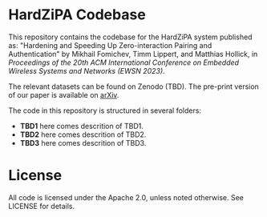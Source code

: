 # HardZiPA Codebase
This repository contains the codebase for the HardZiPA system published as: "Hardening and Speeding Up Zero-interaction Pairing and Authentication" by Mikhail Fomichev, Timm Lippert, and Matthias Hollick, in *Proceedings of the 20th ACM International Conference on Embedded Wireless Systems and Networks (EWSN 2023)*.

The relevant datasets can be found on Zenodo (TBD). The pre-print version of our paper is available on [arXiv](https://arxiv.org/abs/2306.04458).

The code in this repository is structured in several folders:

- **TBD1** here comes descrition of TBD1. 
- **TBD2** here comes descrition of TBD2. 
- **TBD3** here comes descrition of TBD3.

# License
All code is licensed under the Apache 2.0, unless noted otherwise. See LICENSE for details.
